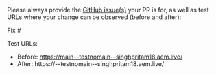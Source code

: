 Please always provide the [GitHub issue(s)](../issues) your PR is for, as well as test URLs where your change can be observed (before and after):

Fix #<gh-issue-id>

Test URLs:
- Before: https://main--testnomain--singhpritam18.aem.live/
- After: https://<branch>--testnomain--singhpritam18.aem.live/

